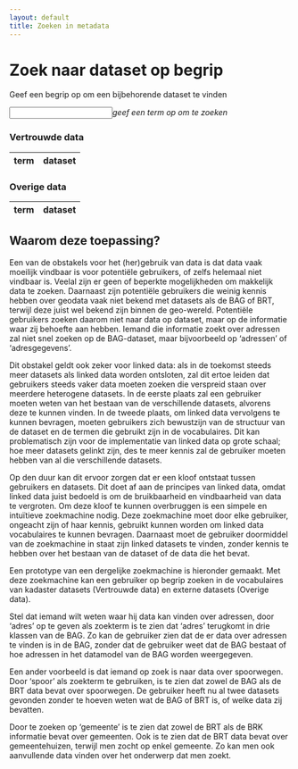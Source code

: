 ```yaml
---
layout: default
title: Zoeken in metadata
---
```

# Zoek naar dataset op begrip
Geef een begrip op om een bijbehorende dataset te vinden

<input id="searchbox">*geef een term op om te zoeken*

### Vertrouwde data
<div id="trusted">
  <table id="trustedResults">
    <thead>
      <tr>
        <th>term</th>
        <th>dataset</th>
      </tr>
    </thead>
    <tbody></tbody>
  </table>
</div>

### Overige data
<div id="misc">
  <table id="miscResults">
    <thead>
      <tr>
        <th>term</th>
        <th>dataset</th>
      </tr>
    </thead>
    <tbody></tbody>
  </table>
</div>

<script src="/assets/js/jquery.ba-throttle-debounce.js"></script>
<script src="/assets/js/zoeken.js"></script>

## Waarom deze toepassing?
Een van de obstakels voor het (her)gebruik van data is dat data vaak moeilijk vindbaar is voor potentiële gebruikers, of zelfs helemaal niet vindbaar is. Veelal zijn er geen of beperkte mogelijkheden om makkelijk data te zoeken. Daarnaast zijn potentiële gebruikers die weinig kennis hebben over geodata vaak niet bekend met datasets als de BAG of BRT, terwijl deze juist wel bekend zijn binnen de geo-wereld. Potentiële gebruikers zoeken daarom niet naar data op dataset, maar op de informatie waar zij behoefte aan hebben. Iemand die informatie zoekt over adressen zal niet snel zoeken op de BAG-dataset, maar bijvoorbeeld op ‘adressen’ of ‘adresgegevens’. 

Dit obstakel geldt ook zeker voor linked data: als in de toekomst steeds meer datasets als linked data worden ontsloten, zal dit ertoe leiden dat gebruikers steeds vaker data moeten zoeken die verspreid staan over meerdere heterogene datasets. In de eerste plaats zal een gebruiker moeten weten van het bestaan van de verschillende datasets, alvorens deze te kunnen vinden. In de tweede plaats, om linked data vervolgens te kunnen bevragen, moeten gebruikers zich bewustzijn van de structuur van de dataset en de termen die gebruikt zijn in de vocabulaires. Dit kan problematisch zijn voor de implementatie van linked data op grote schaal; hoe meer datasets gelinkt zijn, des te meer kennis zal de gebruiker moeten hebben van al die verschillende datasets.  

Op den duur kan dit ervoor zorgen dat er een kloof ontstaat tussen gebruikers en datasets. Dit doet af aan de principes van linked data, omdat linked data juist bedoeld is om de bruikbaarheid en vindbaarheid van data te vergroten. Om deze kloof te kunnen overbruggen is een simpele en intuïtieve zoekmachine nodig. Deze zoekmachine moet door elke gebruiker, ongeacht zijn of haar kennis, gebruikt kunnen worden om linked data vocabulaires te kunnen bevragen. Daarnaast moet de gebruiker doormiddel van de zoekmachine in staat zijn linked datasets te vinden, zonder kennis te hebben over het bestaan van de dataset of de data die het bevat.  

Een prototype van een dergelijke zoekmachine is hieronder gemaakt. Met deze zoekmachine kan een gebruiker op begrip zoeken in de vocabulaires van kadaster datasets (Vertrouwde data) en externe datasets (Overige data).  

Stel dat iemand wilt weten waar hij data kan vinden over adressen, door ‘adres’ op te geven als zoekterm is te zien dat ‘adres’ terugkomt in drie klassen van de BAG. Zo kan de gebruiker zien dat de er data over adressen te vinden is in de BAG, zonder dat de gebruiker weet dat de BAG bestaat of hoe adressen in het datamodel van de BAG worden weergegeven. 

Een ander voorbeeld is dat iemand op zoek is naar data over spoorwegen. Door ‘spoor’ als zoekterm te gebruiken, is te zien dat zowel de BAG als de BRT data bevat over spoorwegen. De gebruiker heeft nu al twee datasets gevonden zonder te hoeven weten wat de BAG of BRT is, of welke data zij bevatten. 

Door te zoeken op ‘gemeente’ is te zien dat zowel de BRT als de BRK informatie bevat over gemeenten. Ook is te zien dat de BRT data bevat over gemeentehuizen, terwijl men zocht op enkel gemeente. Zo kan men ook aanvullende data vinden over het onderwerp dat men zoekt. 